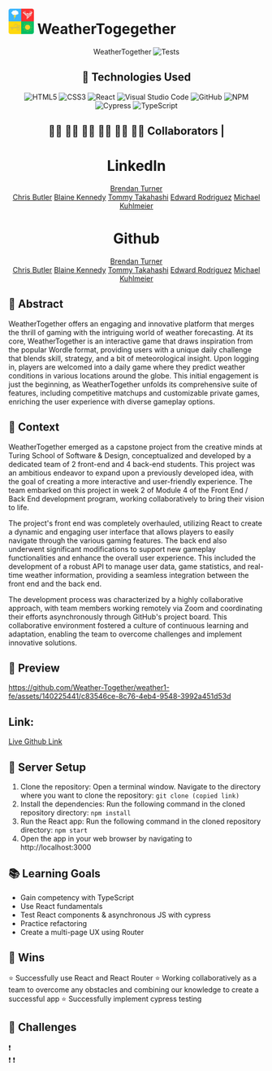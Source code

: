 # <img src="src/Images/logo_480.png" alt="Screenshot" width="50">  WeatherTogegether   

<div align="center">

WeatherTogether
![Tests](https://badgen.net/badge/tests/passing/green?icon=github)

## 💾 Technologies Used
![HTML5](https://img.shields.io/badge/html5-%23E34F26.svg?style=for-the-badge&logo=html5&logoColor=white)
![CSS3](https://img.shields.io/badge/css3-%231572B6.svg?style=for-the-badge&logo=css3&logoColor=white)
![React](https://img.shields.io/badge/javascript-%23323330.svg?style=for-the-badge&logo=javascript&logoColor=%23F7DF1E)
![Visual Studio Code](https://img.shields.io/badge/Visual%20Studio%20Code-0078d7.svg?style=for-the-badge&logo=visual-studio-code&logoColor=white)
![GitHub](https://img.shields.io/badge/github-%23121011.svg?style=for-the-badge&logo=github&logoColor=white)
![NPM](https://img.shields.io/badge/NPM-%23CB3837.svg?style=for-the-badge&logo=npm&logoColor=white)
![Cypress](https://img.shields.io/badge/-cypress-%238D6748?style=for-the-badge&logo=cypress&logoColor=white)
![TypeScript](https://img.shields.io/badge/TypeScript-007ACC?style=for-the-badge&logo=typescript&logoColor=white)


## 👨‍💻 👨‍💻 👨‍💻 👨‍💻 👨‍💻 👨‍💻  Collaborators  | 
# LinkedIn
[Brendan Turner]()   
[Chris Butler](https://www.linkedin.com/in/christopher-butler-a428b42/)
[Blaine Kennedy](https://www.linkedin.com/in/blaine-kennedy/)
[Tommy Takahashi](https://www.linkedin.com/in/tommy-takahashi/)
[Edward Rodriguez](https://www.linkedin.com/in/edward-avery-rodriguez/)
[Michael Kuhlmeier](https://www.linkedin.com/in/michaelkuhlmeier/)

# Github
[Brendan Turner](https://github.com/BrendanTurner1)   
[Chris Butler](https://github.com/butlertree)
[Blaine Kennedy](https://github.com/bkchilidawg)
[Tommy Takahashi](https://github.com/ttakahashi1591)
[Edward Rodriguez](https://github.com/TheAveryRodriguez)
[Michael Kuhlmeier](https://github.com/mbkuhl)
</div>

## 💭 Abstract
WeatherTogether offers an engaging and innovative platform that merges the thrill of gaming with the intriguing world of weather forecasting. At its core, WeatherTogether is an interactive game that draws inspiration from the popular Wordle format, providing users with a unique daily challenge that blends skill, strategy, and a bit of meteorological insight. Upon logging in, players are welcomed into a daily game where they predict weather conditions in various locations around the globe. This initial engagement is just the beginning, as WeatherTogether unfolds its comprehensive suite of features, including competitive matchups and customizable private games, enriching the user experience with diverse gameplay options.

## 📝  Context
WeatherTogether emerged as a capstone project from the creative minds at Turing School of Software & Design, conceptualized and developed by a dedicated team of 2 front-end and 4 back-end students. This project was an ambitious endeavor to expand upon a previously developed idea, with the goal of creating a more interactive and user-friendly experience. The team embarked on this project in week 2 of Module 4 of the Front End / Back End development program, working collaboratively to bring their vision to life.

The project's front end was completely overhauled, utilizing React to create a dynamic and engaging user interface that allows players to easily navigate through the various gaming features. The back end also underwent significant modifications to support new gameplay functionalities and enhance the overall user experience. This included the development of a robust API to manage user data, game statistics, and real-time weather information, providing a seamless integration between the front end and the back end.

The development process was characterized by a highly collaborative approach, with team members working remotely via Zoom and coordinating their efforts asynchronously through GitHub's project board. This collaborative environment fostered a culture of continuous learning and adaptation, enabling the team to overcome challenges and implement innovative solutions.

## 🎥 Preview 


https://github.com/Weather-Together/weather1-fe/assets/140225441/c83546ce-8c76-4eb4-9548-3992a451d53d


## Link: 
[Live Github Link](https://weather-together.github.io/weather1-fe/)

## 🔌 Server Setup
1. Clone the repository: Open a terminal window. Navigate to the directory where you want to clone the repository: `git clone (copied link)`
2. Install the dependencies: Run the following command in the cloned repository directory: `npm install`
3. Run the React app: Run the following command in the cloned repository directory: `npm start`
4. Open the app in your web browser by navigating to http://localhost:3000

## 📚 Learning Goals
- Gain competency with TypeScript
- Use React fundamentals
- Test React components & asynchronous JS with cypress
- Practice refactoring
- Create a multi-page UX using Router

## 🥇 Wins
⭐ Successfully use React and React Router
⭐ Working collaboratively as a team to overcome any obstacles and combining our knowledge to create a successful app
⭐ Successfully implement cypress testing



## 🚧 Challenges
❗  
❗ 
❗ 
